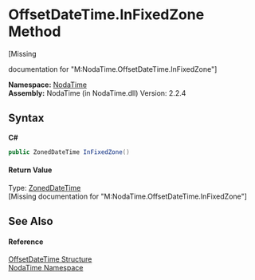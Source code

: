 # OffsetDateTime.InFixedZone Method 
 

\[Missing <summary> documentation for "M:NodaTime.OffsetDateTime.InFixedZone"\]

**Namespace:**&nbsp;<a href="N_NodaTime">NodaTime</a><br />**Assembly:**&nbsp;NodaTime (in NodaTime.dll) Version: 2.2.4

## Syntax

**C#**<br />
``` C#
public ZonedDateTime InFixedZone()
```


#### Return Value
Type: <a href="T_NodaTime_ZonedDateTime">ZonedDateTime</a><br />\[Missing <returns> documentation for "M:NodaTime.OffsetDateTime.InFixedZone"\]

## See Also


#### Reference
<a href="T_NodaTime_OffsetDateTime">OffsetDateTime Structure</a><br /><a href="N_NodaTime">NodaTime Namespace</a><br />